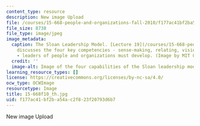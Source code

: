 ```yaml
---
content_type: resource
description: New image Upload
file: /courses/15-668-people-and-organizations-fall-2010/f177ac41bf2ba54ac2f823f20793d6b7_15-668f10_th.jpg
file_size: 8738
file_type: image/jpeg
image_metadata:
  caption: The Sloan Leadership Model. [Lecture 19](/courses/15-668-people-and-organizations-fall-2010/pages/lecture-notes)
    discusses the four key competencies - sense-making, relating, visioning and inventing
    - leaders of people and organizations must develop. (Image by MIT OpenCourseWare.)
  credit: ''
  image-alt: Image of the four capabilities of the Sloan leadership model.
learning_resource_types: []
license: https://creativecommons.org/licenses/by-nc-sa/4.0/
ocw_type: OCWImage
resourcetype: Image
title: 15-668f10_th.jpg
uid: f177ac41-bf2b-a54a-c2f8-23f20793d6b7
---
```

New image Upload